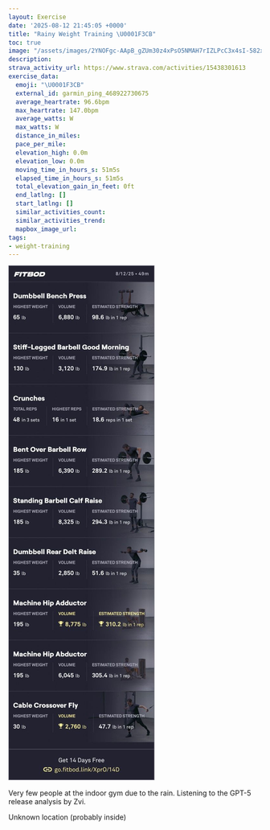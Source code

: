 ```yaml
---
layout: Exercise
date: '2025-08-12 21:45:05 +0000'
title: "Rainy Weight Training \U0001F3CB️"
toc: true
image: "/assets/images/2YNOFgc-AApB_gZUm30z4xPsO5NMAH7rIZLPcC3x4sI-582x2048.jpg.jpeg"
description:
strava_activity_url: https://www.strava.com/activities/15438301613
exercise_data:
  emoji: "\U0001F3CB️"
  external_id: garmin_ping_468922730675
  average_heartrate: 96.6bpm
  max_heartrate: 147.0bpm
  average_watts: W
  max_watts: W
  distance_in_miles:
  pace_per_mile:
  elevation_high: 0.0m
  elevation_low: 0.0m
  moving_time_in_hours_s: 51m5s
  elapsed_time_in_hours_s: 51m5s
  total_elevation_gain_in_feet: 0ft
  end_latlng: []
  start_latlng: []
  similar_activities_count:
  similar_activities_trend:
  mapbox_image_url:
tags:
- weight-training
---
```


![Rainy Weight Training](/assets/images/2YNOFgc-AApB_gZUm30z4xPsO5NMAH7rIZLPcC3x4sI-582x2048.jpg.jpeg)

Very few people at the indoor gym due to the rain. Listening to the GPT-5 release analysis by Zvi.

Unknown location (probably inside)
